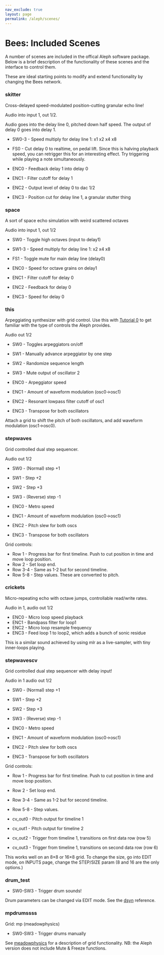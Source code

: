 ```yaml
---
nav_exclude: true
layout: page
permalink: /aleph/scenes/
---
```


# Bees: Included Scenes

A number of scenes are included in the offical Aleph software package. Below is a brief description of the functionality of these scenes and the interface to control them.

These are ideal starting points to modify and extend functionality by changing the Bees network.

### skitter

Cross-delayed speed-modulated position-cutting granular echo line!

Audio into input 1, out 1/2.

Audio goes into the delay line 0, pitched down half speed. The output of delay 0 goes into delay 1.

- SW0-3 - Speed multiply for delay line 1: x1 x2 x4 x8
- FS0 - Cut delay 0 to realtime, on pedal lift. Since this is halving playback speed, you can retrigger this for an interesting effect. Try triggering while playing a note simultaneously.

- ENC0 - Feedback delay 1 into delay 0
- ENC1 - Filter cutoff for delay 1
- ENC2 - Output level of delay 0 to dac 1/2
- ENC3 - Position cut for delay line 1, a granular stutter thing

### space

A sort of space echo simulation with weird scattered octaves

Audio into input 1, out 1/2

- SW0 - Toggle high octaves (input to delay1)
- SW1-3 - Speed multiply for delay line 1: x2 x4 x8
- FS1 - Toggle mute for main delay line (delay0)

- ENC0 - Speed for octave grains on delay1
- ENC1 - Filter cutoff for delay 0
- ENC2 - Feedback for delay 0
- ENC3 - Speed for delay 0

### this

Arpeggiating synthesizer with grid control. Use this with [Tutorial 0](../tutorial-0) to get familiar with the type of controls the Aleph provides.

Audio out 1/2

- SW0 - Toggles arpeggiators on/off
- SW1 - Manually advance arpeggiator by one step
- SW2 - Randomize sequence length
- SW3 - Mute output of oscillator 2

- ENC0 - Arpeggiator speed
- ENC1 - Amount of waveform modulation (osc0→osc1)
- ENC2 - Resonant lowpass filter cutoff of osc1
- ENC3 - Transpose for both oscillators

Attach a grid to shift the pitch of both oscillators, and add waveform modulation (osc1&rarr;osc0).

### stepwaves

Grid controlled dual step sequencer.

Audio out 1/2

- SW0 - (Normal) step +1
- SW1 - Step +2
- SW2 - Step +3
- SW3 - (Reverse) step -1

- ENC0 - Metro speed
- ENC1 - Amount of waveform modulation (osc0→osc1)
- ENC2 - Pitch slew for both oscs
- ENC3 - Transpose for both oscillators

Grid controls:

- Row 1 - Progress bar for first timeline. Push to cut position in time and move loop position.
- Row 2 - Set loop end.
- Row 3-4 - Same as 1-2 but for second timeline.
- Row 5-8 - Step values. These are converted to pitch.

### crickets

Micro-repeating echo with octave jumps, controllable read/write rates.

Audio in 1, audio out 1/2

- ENC0 - Micro loop speed playback
- ENC1 - Bandpass filter for loop1
- ENC2 - Micro loop resample frequency
- ENC3 - Feed loop 1 to loop2, which adds a bunch of sonic residue

This is a similar sound achieved by using mlr as a live-sampler, with tiny inner-loops playing.

### stepwavescv

Grid controlled dual step sequencer with delay input!

Audio in 1 audio out 1/2

- SW0 - (Normal) step +1
- SW1 - Step +2
- SW2 - Step +3
- SW3 - (Reverse) step -1

- ENC0 - Metro speed
- ENC1 - Amount of waveform modulation (osc0→osc1)
- ENC2 - Pitch slew for both oscs
- ENC3 - Transpose for both oscillators

Grid controls:

- Row 1 - Progress bar for first timeline. Push to cut position in time and move loop position.
- Row 2 - Set loop end.
- Row 3-4 - Same as 1-2 but for second timeline.
- Row 5-8 - Step values.

- cv_out0 - Pitch output for timeline 1
- cv_out1 - Pitch output for timeline 2
- cv_out2 - Trigger from timeline 1, transitions on first data row (row 5)
- cv_out3 - Trigger from timeline 1, transitions on second data row (row 6)

This works well on an 8×8 or 16×8 grid. To change the size, go into EDIT mode, on INPUTS page, change the STEP/SIZE param (8 and 16 are the only options.)

### drum_test

- SW0-SW3 - Trigger drum sounds!

Drum parameters can be changed via EDIT mode. See the [dsyn](../dsyn) reference.

### mpdrumssss

Grid: mp (meadowphysics)

- SW0-SW3 - Trigger drums manually

See [meadowphysics](http://monome.org/docs/modular/meadowphysics/) for a description of grid functionality. NB: the Aleph version does not include Mute & Freeze functions.
